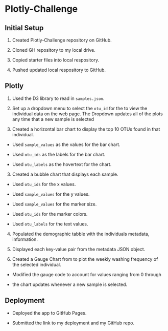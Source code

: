# Plotly-Challenge

## Initial Setup

1. Created Plotly-Challenge repository on GitHub.

2. Cloned GH repository to my local drive.

3. Copied starter files into local respository.

4. Pushed updated local respository to GitHub.


## Plotly

1. Used the D3 library to read in `samples.json`.

2. Set up a dropdown menu to select the `otu_id` for the to view the individual data on the web page. The Dropdown updates all of the plots any time that a new sample is selected

3. Created a horizontal bar chart to display the top 10 OTUs found in that individual.

* Used `sample_values` as the values for the bar chart.

* Used `otu_ids` as the labels for the bar chart.

* Used `otu_labels` as the hovertext for the chart.

  
3. Created a bubble chart that displays each sample.

* Used `otu_ids` for the x values.

* Used `sample_values` for the y values.

* Used `sample_values` for the marker size.

* Used `otu_ids` for the marker colors.

* Used `otu_labels` for the text values.

4. Populated the demographic tabble with the individuals metadata, information.

5. Displayed each key-value pair from the metadata JSON object. 

6. Created a Gauge Chart from to plot the weekly washing frequency of the selected individual.

* Modified the gauge code to account for values ranging from 0 through 

* the chart updates whenever a new sample is selected.


## Deployment

* Deployed the app to GitHub Pages. 

* Submitted the link to my deployment and my GitHub repo.

